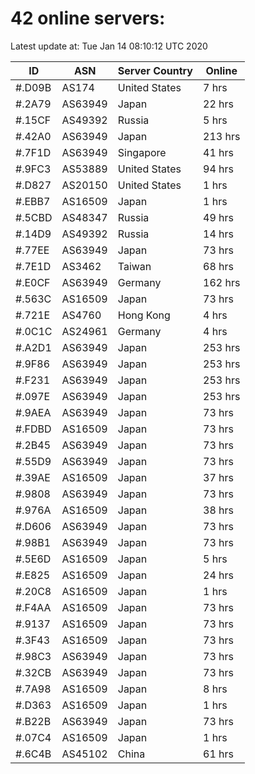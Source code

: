 # 42 online servers:

Latest update at: Tue Jan 14 08:10:12 UTC 2020

| ID | ASN | Server Country | Online |
| -- | --- | -------------- | ------ |
| #.D09B | AS174 | United States | 7 hrs |
| #.2A79 | AS63949 | Japan | 22 hrs |
| #.15CF | AS49392 | Russia | 5 hrs |
| #.42A0 | AS63949 | Japan | 213 hrs |
| #.7F1D | AS63949 | Singapore | 41 hrs |
| #.9FC3 | AS53889 | United States | 94 hrs |
| #.D827 | AS20150 | United States | 1 hrs |
| #.EBB7 | AS16509 | Japan | 1 hrs |
| #.5CBD | AS48347 | Russia | 49 hrs |
| #.14D9 | AS49392 | Russia | 14 hrs |
| #.77EE | AS63949 | Japan | 73 hrs |
| #.7E1D | AS3462 | Taiwan | 68 hrs |
| #.E0CF | AS63949 | Germany | 162 hrs |
| #.563C | AS16509 | Japan | 73 hrs |
| #.721E | AS4760 | Hong Kong | 4 hrs |
| #.0C1C | AS24961 | Germany | 4 hrs |
| #.A2D1 | AS63949 | Japan | 253 hrs |
| #.9F86 | AS63949 | Japan | 253 hrs |
| #.F231 | AS63949 | Japan | 253 hrs |
| #.097E | AS63949 | Japan | 253 hrs |
| #.9AEA | AS63949 | Japan | 73 hrs |
| #.FDBD | AS16509 | Japan | 73 hrs |
| #.2B45 | AS63949 | Japan | 73 hrs |
| #.55D9 | AS63949 | Japan | 73 hrs |
| #.39AE | AS16509 | Japan | 37 hrs |
| #.9808 | AS63949 | Japan | 73 hrs |
| #.976A | AS16509 | Japan | 38 hrs |
| #.D606 | AS63949 | Japan | 73 hrs |
| #.98B1 | AS63949 | Japan | 73 hrs |
| #.5E6D | AS16509 | Japan | 5 hrs |
| #.E825 | AS16509 | Japan | 24 hrs |
| #.20C8 | AS16509 | Japan | 1 hrs |
| #.F4AA | AS16509 | Japan | 73 hrs |
| #.9137 | AS16509 | Japan | 73 hrs |
| #.3F43 | AS16509 | Japan | 73 hrs |
| #.98C3 | AS63949 | Japan | 73 hrs |
| #.32CB | AS63949 | Japan | 73 hrs |
| #.7A98 | AS16509 | Japan | 8 hrs |
| #.D363 | AS16509 | Japan | 1 hrs |
| #.B22B | AS63949 | Japan | 73 hrs |
| #.07C4 | AS16509 | Japan | 1 hrs |
| #.6C4B | AS45102 | China | 61 hrs |

